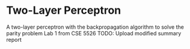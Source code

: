 # Two-Layer Perceptron
  A two-layer perceptron with the backpropagation algorithm to solve the parity problem
Lab 1 from CSE 5526
TODO: Upload modified summary report